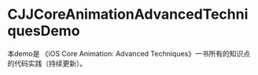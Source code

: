 # CJJCoreAnimationAdvancedTechniquesDemo
本demo是 《iOS Core Animation: Advanced Techniques》一书所有的知识点的代码实践（持续更新）。
